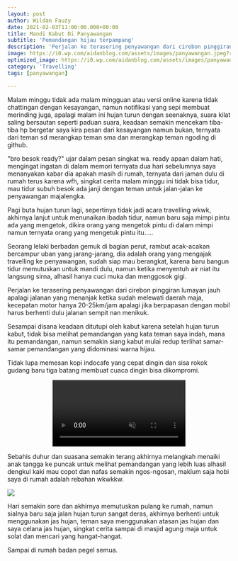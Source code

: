 ```yaml
---
layout: post
author: Wildan Fauzy
date: 2021-02-03T11:00:00.000+00:00
title: Mandi Kabut Di Panyawangan
subtitle: 'Pemandangan hijau terpampang'
description: 'Perjalan ke terasering penyawangan dari cirebon pinggiran lumayan jauh apalagi jalanan yang menanjak ketika sudah melewati daerah maja, kecepatan motor hanya 20-25km/jam'
image: https://i0.wp.com/aidanblog.com/assets/images/panyawangan.jpeg?resize=760%2C399&ssl=1
optimized_image: https://i0.wp.com/aidanblog.com/assets/images/panyawangan.jpeg?resize=380%2C200&ssl=1
category: 'Travelling'
tags: [panyawangan]

---
```


Malam minggu tidak ada malam mingguan atau versi online karena tidak chattingan dengan kesayangan, namun notifikasi yang sepi membuat merinding juga, apalagi malam ini hujan turun dengan seenaknya, suara kilat saling bersautan seperti  paduan suara, keadaan semakin mencekam tiba-tiba hp bergetar saya kira pesan dari kesayangan namun bukan, ternyata dari teman sd merangkap teman sma dan merangkap teman ngoding di github.

"bro besok ready?" ujar dalam pesan singkat wa. ready apaan dalam hati, mengingat ingatan di dalam memori ternyata dua hari sebelumnya saya menanyakan kabar dia apakah masih di rumah, ternyata dari jaman dulu di rumah terus karena wfh, singkat cerita malam minggu ini tidak bisa tidur, mau tidur subuh besok ada janji dengan teman untuk jalan-jalan ke penyawangan majalengka.

Pagi buta hujan turun lagi, sepertinya tidak jadi acara travelling wkwk, akhirnya lanjut untuk menunaikan ibadah tidur, namun baru saja mimpi pintu ada yang mengetok, dikira orang yang mengetok pintu di dalam mimpi namun ternyata orang yang mengetuk pintu itu.....

Seorang lelaki berbadan gemuk di bagian perut, rambut acak-acakan bercampur uban yang jarang-jarang, dia adalah orang yang mengajak travelling ke penyawangan, sudah siap mau berangkat, karena baru bangun tidur memutuskan untuk mandi dulu, namun ketika menyentuh air niat itu langsung sirna, alhasil hanya cuci muka dan menggosok gigi.

Perjalan ke terasering penyawangan dari cirebon pinggiran lumayan jauh apalagi jalanan yang menanjak ketika sudah melewati daerah maja, kecepatan motor hanya 20-25km/jam apalagi jika berpapasan dengan mobil harus berhenti dulu jalanan sempit nan menikuk.

Sesampai disana keadaan ditutupi oleh kabut karena setelah hujan turun kabut, tidak bisa melihat pemandangan yang kata teman saya indah, mana itu pemandangan, namun semakin siang kabut mulai redup terlihat samar-samar pemandangan yang didominasi warna hijau.

Tidak lupa memesan kopi indocafe yang cepat dingin dan sisa rokok gudang baru tiga batang membuat cuaca dingin bisa dikompromi.

<center><video muted autoplay controls>
    <source src="https://aidanblog.com/assets/video/panyawenyan.mp4" type="video/mp4">
</video></center>

Sebahis duhur dan suasana semakin terang akhirnya melangkah menaiki anak tangga ke puncak untuk melihat pemandangan yang lebih luas alhasil dengkul kaki mau copot dan nafas semakin ngos-ngosan, maklum saja hobi saya di rumah adalah rebahan wkwkkw.

![](https://i0.wp.com/aidanblog.com/assets/images/puncak.jpg)

Hari semakin sore dan akhirnya memutuskan pulang ke rumah, namun sialnya baru saja jalan hujan turun sangat deras, akhirnya berhenti untuk menggunakan jas hujan, teman saya menggunakan atasan jas hujan dan saya celana jas hujan, singkat cerita sampai di masjid agung maja untuk solat dan mencari yang hangat-hangat.

Sampai di rumah badan pegel semua.